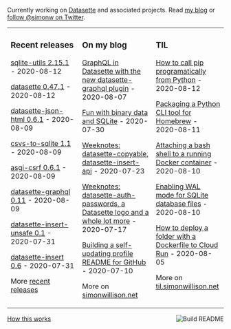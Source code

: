 Currently working on [Datasette](https://datasette.readthedocs.io/) and associated projects. Read [my blog](https://simonwillison.net/) or [follow @simonw on Twitter](https://twitter.com/simonw).

<table><tr><td valign="top" width="33%">

### Recent releases
<!-- recent_releases starts -->
[sqlite-utils 2.15.1](https://github.com/simonw/sqlite-utils/releases/tag/2.15.1) - 2020-08-12

[datasette 0.47.1](https://github.com/simonw/datasette/releases/tag/0.47.1) - 2020-08-12

[datasette-json-html 0.6.1](https://github.com/simonw/datasette-json-html/releases/tag/0.6.1) - 2020-08-09

[csvs-to-sqlite 1.1](https://github.com/simonw/csvs-to-sqlite/releases/tag/1.1) - 2020-08-09

[asgi-csrf 0.6.1](https://github.com/simonw/asgi-csrf/releases/tag/0.6.1) - 2020-08-09

[datasette-graphql 0.11](https://github.com/simonw/datasette-graphql/releases/tag/0.11) - 2020-08-09

[datasette-insert-unsafe 0.1](https://github.com/simonw/datasette-insert-unsafe/releases/tag/0.1) - 2020-07-31

[datasette-insert 0.6](https://github.com/simonw/datasette-insert/releases/tag/0.6) - 2020-07-31
<!-- recent_releases ends -->
More [recent releases](https://github.com/simonw/simonw/blob/main/releases.md)
</td><td valign="top" width="34%">

### On my blog
<!-- blog starts -->
[GraphQL in Datasette with the new datasette-graphql plugin](http://simonwillison.net/2020/Aug/7/datasette-graphql/) - 2020-08-07

[Fun with binary data and SQLite](http://simonwillison.net/2020/Jul/30/fun-binary-data-and-sqlite/) - 2020-07-30

[Weeknotes: datasette-copyable, datasette-insert-api](http://simonwillison.net/2020/Jul/23/datasette-copyable-datasette-insert-api/) - 2020-07-23

[Weeknotes: datasette-auth-passwords, a Datasette logo and a whole lot more](http://simonwillison.net/2020/Jul/17/weeknotes-datasette-logo/) - 2020-07-17

[Building a self-updating profile README for GitHub](http://simonwillison.net/2020/Jul/10/self-updating-profile-readme/) - 2020-07-10
<!-- blog ends -->
More on [simonwillison.net](https://simonwillison.net/)
</td><td valign="top" width="33%">

### TIL
<!-- tils starts -->
[How to call pip programatically from Python](https://github.com/simonw/til/blob/main/python/call-pip-programatically.md) - 2020-08-12

[Packaging a Python CLI tool for Homebrew](https://github.com/simonw/til/blob/main/homebrew/packaging-python-cli-for-homebrew.md) - 2020-08-11

[Attaching a bash shell to a running Docker container](https://github.com/simonw/til/blob/main/docker/attach-bash-to-running-container.md) - 2020-08-10

[Enabling WAL mode for SQLite database files](https://github.com/simonw/til/blob/main/sqlite/enabling-wal-mode.md) - 2020-08-10

[How to deploy a folder with a Dockerfile to Cloud Run](https://github.com/simonw/til/blob/main/cloudrun/ship-dockerfile-to-cloud-run.md) - 2020-08-05
<!-- tils ends -->
More on [til.simonwillison.net](https://til.simonwillison.net/)
</td></tr></table>

<a href="https://github.com/simonw/simonw/actions"><img src="https://github.com/simonw/simonw/workflows/Build%20README/badge.svg" align="right" alt="Build README"></a> <a href="https://simonwillison.net/2020/Jul/10/self-updating-profile-readme/">How this works</a>
